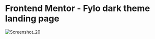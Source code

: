 **<h1>Frontend Mentor - Fylo dark theme landing page</h1>**
![Screenshot_20](https://user-images.githubusercontent.com/89866871/188317557-147c2c21-9550-4f07-89e7-1f9125291e60.jpg)

